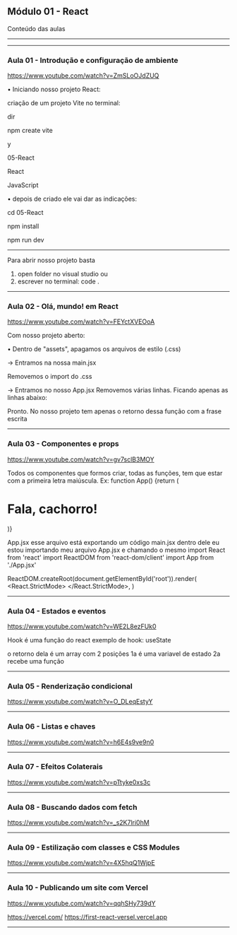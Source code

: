 ## Módulo 01 - React
Conteúdo das aulas

_______________________________________________________________
_______________________________________________________________

### Aula 01 - Introdução e configuração de ambiente
https://www.youtube.com/watch?v=ZmSLoOJdZUQ

• Iniciando nosso projeto React:
<!-- Utilizando uma ferramenta chamada Vite para não ter que fazer toda a configuração inicial na mão. -->

criação de um projeto Vite
no terminal:

<!-- - verifica a pasta que esta:  -->
dir
<!-- - coloca o comando para criar -->
npm create vite
<!-- - confirma a instalação -->
y
<!-- - escolhe o nome do seu projeto -->
05-React
<!-- - Pede pra selecionar o framework (lembrando q react nao é um framework) -->
React 
<!-- - Escolhe a linguagem -->
JavaScript

• depois de criado ele vai dar as indicações:
<!-- entrar na pasta -->
cd 05-React
<!-- instalar as dependencias -->
npm install
<!-- execultar o projeto -->
npm run dev
 
______________

Para abrir nosso projeto basta 
1. open folder no visual studio
ou
2. escrever no terminal:
code .


_______________________________________________________________


### Aula 02 - Olá, mundo! em React
https://www.youtube.com/watch?v=FEYctXVEOoA

Com nosso projeto aberto:

• Dentro de "assets", apagamos os arquivos de estilo (.css)

→ Entramos na nossa main.jsx
<!-- Esse arquivo é nosso arquivo base/principal da aplicação-->
Removemos o import do .css

→ Entramos no nosso App.jsx
Removemos várias linhas. Ficando apenas as linhas abaixo:
<!-- 
function App() {

  return (
    <h1>Fala, cachorro!</h1>
  )
}

export default App
-->

Pronto. No nosso projeto tem apenas o retorno dessa função com a frase escrita

_______________________________________________________________


### Aula 03 - Componentes e props
https://www.youtube.com/watch?v=gv7sclB3MOY

Todos os componentes que formos criar, todas as funções, tem que estar com a primeira letra maiúscula.
Ex: function App() {return (<h1>Fala, cachorro!</h1>)}

App.jsx
esse arquivo está exportando um código
main.jsx
dentro dele eu estou importando meu arquivo App.jsx e chamando o mesmo
import React from 'react'
import ReactDOM from 'react-dom/client'
import App from './App.jsx'

ReactDOM.createRoot(document.getElementById('root')).render(
  <React.StrictMode>
    <App />
  </React.StrictMode>,
)





_______________________________________________________________


### Aula 04 - Estados e eventos
https://www.youtube.com/watch?v=WE2L8ezFUk0

Hook é uma função do react
exemplo de hook: useState
<!-- import { useState } from "react" -->

<!-- const [contador, setContador] = useState(0) -->
o retorno dela é um array com 2 posições
1a é uma variavel de estado
2a recebe uma função

_______________________________________________________________


### Aula 05 - Renderização condicional
https://www.youtube.com/watch?v=O_DLeqEstyY


_______________________________________________________________


### Aula 06 - Listas e chaves
https://www.youtube.com/watch?v=h6E4s9ve9n0

_______________________________________________________________


### Aula 07 - Efeitos Colaterais
https://www.youtube.com/watch?v=pTtyke0xs3c

_______________________________________________________________


### Aula 08 - Buscando dados com fetch
https://www.youtube.com/watch?v=_s2K7lri0hM


_______________________________________________________________


### Aula 09 - Estilização com classes e CSS Modules
https://www.youtube.com/watch?v=4X5hqQ1WjpE


_______________________________________________________________


### Aula 10 - Publicando um site com Vercel
https://www.youtube.com/watch?v=qqhSHy739dY

https://vercel.com/
https://first-react-versel.vercel.app

_______________________________________________________________
